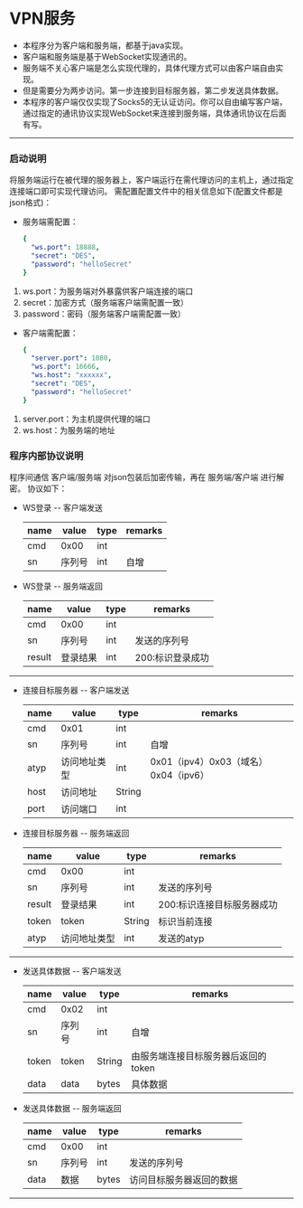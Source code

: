 # VPN服务

- 本程序分为客户端和服务端，都基于java实现。
- 客户端和服务端是基于WebSocket实现通讯的。
- 服务端不关心客户端是怎么实现代理的，具体代理方式可以由客户端自由实现。
- 但是需要分为两步访问。第一步连接到目标服务器，第二步发送具体数据。
- 本程序的客户端仅仅实现了Socks5的无认证访问。你可以自由编写客户端，通过指定的通讯协议实现WebSocket来连接到服务端，具体通讯协议在后面有写。

---
### 启动说明
将服务端运行在被代理的服务器上，客户端运行在需代理访问的主机上，通过指定连接端口即可实现代理访问。
需配置配置文件中的相关信息如下(配置文件都是json格式)：
- 服务端需配置：
	```yaml
	{
	  "ws.port": 18888,
	  "secret": "DES",
	  "password": "helloSecret"
	}
	```
1. ws.port：为服务端对外暴露供客户端连接的端口
2. secret：加密方式（服务端客户端需配置一致）
3. password：密码（服务端客户端需配置一致）

- 客户端需配置：
	```yaml
	{
	  "server.port": 1080, 
	  "ws.port": 16666,
	  "ws.host": "xxxxxx",
	  "secret": "DES",
	  "password": "helloSecret"
	}
	```
1. server.port：为主机提供代理的端口
2. ws.host：为服务端的地址

### 程序内部协议说明
程序间通信 客户端/服务端 对json包装后加密传输，再在 服务端/客户端 进行解密。
协议如下：
- WS登录
-- 客户端发送

	 name	| 	value	| type | remarks
	----------|------------|---------|--
	cmd|0x00|int
	sn|序列号|int|自增
- WS登录 
-- 服务端返回

	 name	| 	value	| type | remarks
	----------|------------|---------|--
	 cmd|0x00|int
	 sn|序列号|int|发送的序列号
	 result|登录结果|int|200:标识登录成功

---

- 连接目标服务器
-- 客户端发送


	 name	| 	value	| type | remarks
	----------|------------|---------|--
	 cmd|0x01|int
	 sn|序列号|int|自增
	 atyp|访问地址类型|int|0x01（ipv4）0x03（域名）0x04（ipv6）
	 host|访问地址|String
	 port|访问端口|int
	 
- 连接目标服务器
-- 服务端返回

	 name	| 	value	| type | remarks
	----------|------------|---------|--
	 cmd|0x00|int
	 sn|序列号|int|发送的序列号
	 result|登录结果|int|200:标识连接目标服务器成功
	 token|token|String|标识当前连接
	 atyp|访问地址类型|int|发送的atyp
	 
---

- 发送具体数据
-- 客户端发送

	 name	| 	value	| type | remarks
	 ----------|------------|---------|--
	 cmd|0x02|int
	 sn|序列号|int|自增
	 token|token|String|由服务端连接目标服务器后返回的token
	 data|data|bytes|具体数据

- 发送具体数据
-- 服务端返回

	 name	| 	value	| type | remarks
	----------|------------|---------|--
	 cmd|0x00|int
	 sn|序列号|int|发送的序列号
	 data|数据|bytes|访问目标服务器返回的数据
	 
---

